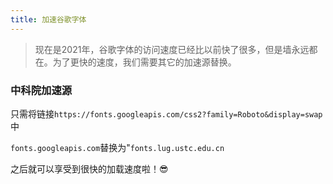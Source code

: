 ```yaml
---
title: 加速谷歌字体
---
```


> 现在是2021年，谷歌字体的访问速度已经比以前快了很多，但是墙永远都在。为了更快的速度，我们需要其它的加速源替换。

### 中科院加速源

只需将链接`https://fonts.googleapis.com/css2?family=Roboto&display=swap`中

`fonts.googleapis.com`替换为"`fonts.lug.ustc.edu.cn`

之后就可以享受到很快的加载速度啦！😎
